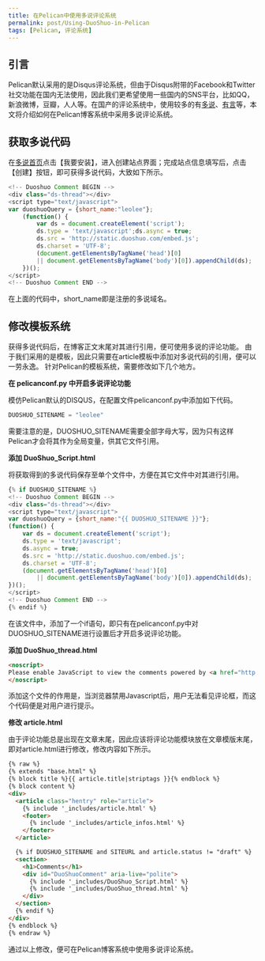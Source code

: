 ```yaml
---
title: 在Pelican中使用多说评论系统
permalink: post/Using-DuoShuo-in-Pelican
tags: [Pelican, 评论系统]
---
```



## 引言

Pelican默认采用的是Disqus评论系统，但由于Disqus附带的Facebook和Twitter社交功能在国内无法使用，因此我们更希望使用一些国内的SNS平台，比如QQ，新浪微博，豆瓣，人人等。在国产的评论系统中，使用较多的有[多说](http://duoshuo.com)、[有言](http://www.uyan.cc/)等，本文将介绍如何在Pelican博客系统中采用多说评论系统。


## 获取多说代码

在[多说首页](http://duoshuo.com)点击【我要安装】，进入创建站点界面；完成站点信息填写后，点击【创建】按钮，即可获得多说代码，大致如下所示。
```javascript
<!-- Duoshuo Comment BEGIN -->
<div class="ds-thread"></div>
<script type="text/javascript">
var duoshuoQuery = {short_name:"leolee"};
    (function() {
        var ds = document.createElement('script');
        ds.type = 'text/javascript';ds.async = true;
        ds.src = 'http://static.duoshuo.com/embed.js';
        ds.charset = 'UTF-8';
        (document.getElementsByTagName('head')[0]
        || document.getElementsByTagName('body')[0]).appendChild(ds);
    })();
</script>
<!-- Duoshuo Comment END -->
```

在上面的代码中，short_name即是注册的多说域名。


## 修改模板系统

获得多说代码后，在博客正文末尾对其进行引用，便可使用多说的评论功能。
由于我们采用的是模板，因此只需要在article模板中添加对多说代码的引用，便可以一劳永逸。
针对Pelican的模板系统，需要修改如下几个地方。

**在 pelicanconf.py 中开启多说评论功能**

模仿Pelican默认的DISQUS，在配置文件pelicanconf.py中添加如下代码。
```python
DUOSHUO_SITENAME = "leolee"
```
需要注意的是，DUOSHUO_SITENAME需要全部字母大写，因为只有这样Pelican才会将其作为全局变量，供其它文件引用。

**添加 DuoShuo_Script.html**

将获取得到的多说代码保存至单个文件中，方便在其它文件中对其进行引用。
```javascript
{% if DUOSHUO_SITENAME %}
<!-- Duoshuo Comment BEGIN -->
<div class="ds-thread"></div>
<script type="text/javascript">
var duoshuoQuery = {short_name:"{{ DUOSHUO_SITENAME }}"};
(function() {
    var ds = document.createElement('script');
    ds.type = 'text/javascript';
    ds.async = true;
    ds.src = 'http://static.duoshuo.com/embed.js';
    ds.charset = 'UTF-8';
    (document.getElementsByTagName('head')[0]
        || document.getElementsByTagName('body')[0]).appendChild(ds);
})();
</script>
<!-- Duoshuo Comment END -->
{% endif %}
```

在该文件中，添加了一个if语句，即只有在pelicanconf.py中对DUOSHUO_SITENAME进行设置后才开启多说评论功能。

**添加 DuoShuo_thread.html**

```html
<noscript>
Please enable JavaScript to view the comments powered by <a href="http://duoshuo.com/">DuoShuo</a>.
</noscript>
```

添加这个文件的作用是，当浏览器禁用Javascript后，用户无法看见评论框，而这个代码便是对用户进行提示。

**修改 article.html**

由于评论功能总是出现在文章末尾，因此应该将评论功能模块放在文章模版末尾，即对article.html进行修改，修改内容如下所示。
```html
{% raw %}
{% extends "base.html" %}
{% block title %}{{ article.title|striptags }}{% endblock %}
{% block content %}
<div>
  <article class="hentry" role="article">
    {% include '_includes/article.html' %}
    <footer>
      {% include '_includes/article_infos.html' %}
    </footer>
  </article>

  {% if DUOSHUO_SITENAME and SITEURL and article.status != "draft" %}
  <section>
    <h1>Comments</h1>
    <div id="DuoShuoComment" aria-live="polite">
      {% include '_includes/DuoShuo_Script.html' %}
      {% include '_includes/DuoShuo_thread.html' %}
    </div>
  </section>
  {% endif %}
</div>
{% endblock %}
{% endraw %}
```

通过以上修改，便可在Pelican博客系统中使用多说评论系统。
